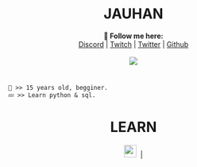 <h1 align="center">JAUHAN</h1>

<p align="center">
  <b>🖤 Follow me here:</b><br>
  <a href="discord.gg/ZyX4rz9ctY">Discord</a> |
  <a href="https://www.twitch.tv/joauhangg">Twitch</a> |
  <a href="https://twitter.com/JauhanGG">Twitter</a> |
  <a href="https://github.com/Jauhan">Github</a>
  <br><br>
  <img src="https://media4.giphy.com/media/QZsZKbeJrHMdno3iBb/giphy.gif"
  <br><br>

#
   ```diff
🤍 >> 15 years old, begginer.
💤 >> Learn python & sql.
```
#
  
<h1 align="center">LEARN</h1>

<p align="center"> 
  <code><img height="25" src="https://upload.wikimedia.org/wikipedia/commons/thumb/c/c3/Python-logo-notext.svg/768px-Python-logo-notext.svg.png"></code>&nbsp; |
  <code><img height="25" src="https://image.flaticon.com/icons/png/512/603/603201.png></code>&nbsp; |
</p>
